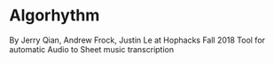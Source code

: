# Algorhythm
By Jerry Qian, Andrew Frock, Justin Le at Hophacks Fall 2018
Tool for automatic Audio to Sheet music transcription
